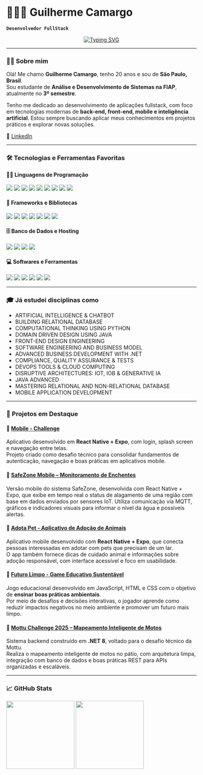 # 👨🏻‍💻 Guilherme Camargo

**`Desenvolvedor FullStack`**

<p align="center">
  <a href="https://github.com/camargoogui">
    <img src="https://readme-typing-svg.demolab.com?font=Fira+Code&size=22&pause=1000&color=F75C7E&center=true&vCenter=true&width=440&lines=Estudante+de+ADS+na+FIAP;Desenvolvedor+Fullstack" alt="Typing SVG" />
  </a>
</p>

---

### 👨‍💻 Sobre mim

Olá! Me chamo **Guilherme Camargo**, tenho 20 anos e sou de **São Paulo, Brasil**.  
Sou estudante de **Análise e Desenvolvimento de Sistemas na FIAP**, atualmente no **3º semestre**.

Tenho me dedicado ao desenvolvimento de aplicações fullstack, com foco em tecnologias modernas de **back-end, front-end, mobile e inteligência artificial**. Estou sempre buscando aplicar meus conhecimentos em projetos práticos e explorar novas soluções.

🔗 [LinkedIn](https://www.linkedin.com/in/guilherme-paes-camargo-903aa0323/)  

---

### 🛠️ Tecnologias e Ferramentas Favoritas

#### 👨‍💻 Linguagens de Programação

<p>
  <img src="https://custom-icon-badges.demolab.com/badge/C%23-68217A.svg?logo=cs2&logoColor=white" />
  <img src="https://img.shields.io/badge/HTML-E34F26.svg?logo=html5&logoColor=white" />
  <img src="https://img.shields.io/badge/CSS-1572B6.svg?logo=css3&logoColor=white" />
  <img src="https://img.shields.io/badge/Java-007396.svg?logo=java&logoColor=white" />
  <img src="https://img.shields.io/badge/JavaScript-F7DF1E.svg?logo=javascript&logoColor=black" />
  <img src="https://img.shields.io/badge/TypeScript-007ACC.svg?logo=typescript&logoColor=white" />
  <img src="https://img.shields.io/badge/Node.js-43853D.svg?logo=node.js&logoColor=white" />
  <img src="https://img.shields.io/badge/Python-14354C.svg?logo=python&logoColor=white" />
  <img src="https://custom-icon-badges.demolab.com/badge/SQL-025E8C.svg?logo=database&logoColor=white" />
</p>

#### 🧰 Frameworks e Bibliotecas

<p>
  <img src="https://img.shields.io/badge/React-20232a.svg?logo=react&logoColor=%2361DAFB" />
  <img src="https://img.shields.io/badge/TailwindCSS-38B2AC.svg?logo=tailwindcss&logoColor=white" />
  <img src="https://img.shields.io/badge/Bootstrap-7952B3.svg?logo=bootstrap&logoColor=white" />
  <img src="https://img.shields.io/badge/Express.js-404d59.svg?logo=express&logoColor=white" />
  <img src="https://img.shields.io/badge/ASP.NET-512BD4.svg?logo=.net&logoColor=white" />
  <img src="https://img.shields.io/badge/Expo-000020.svg?logo=expo&logoColor=white" />
  <img src="https://img.shields.io/badge/IBM%20Watson-00A3E0.svg?logo=ibm&logoColor=white" />
</p>

#### 🗄️ Banco de Dados e Hosting

<p>
  <img src="https://img.shields.io/badge/MongoDB-4ea94b.svg?logo=mongodb&logoColor=white" />
  <img src="https://img.shields.io/badge/Oracle-F00000.svg?logo=oracle&logoColor=white" />
  <img src="https://img.shields.io/badge/Replit-0D101E.svg?logo=Replit&logoColor=white" />
  <img src="https://img.shields.io/badge/Vercel-000000.svg?logo=vercel&logoColor=white" />
</p>

#### 💻 Softwares e Ferramentas

<p>
  <img src="https://img.shields.io/badge/Android%20Studio-008678.svg?logo=android-studio&logoColor=white" />
  <img src="https://img.shields.io/badge/Discord-5865F2.svg?logo=discord&logoColor=white" />
  <img src="https://img.shields.io/badge/Git-F05033.svg?logo=git&logoColor=white" />
  <img src="https://img.shields.io/badge/Jupyter-F37626.svg?logo=Jupyter&logoColor=white" />
  <img src="https://img.shields.io/badge/Postman-FF6C37?logo=postman&logoColor=white" />
  <img src="https://img.shields.io/badge/Visual%20Studio%20Code-0078d7.svg?logo=visual-studio-code&logoColor=white" />
</p>

---

### 🎓 Já estudei disciplinas como

- ARTIFICIAL INTELLIGENCE & CHATBOT  
- BUILDING RELATIONAL DATABASE  
- COMPUTATIONAL THINKING USING PYTHON  
- DOMAIN DRIVEN DESIGN USING JAVA  
- FRONT-END DESIGN ENGINEERING  
- SOFTWARE ENGINEERING AND BUSINESS MODEL  
- ADVANCED BUSINESS DEVELOPMENT WITH .NET  
- COMPLIANCE, QUALITY ASSURANCE & TESTS  
- DEVOPS TOOLS & CLOUD COMPUTING  
- DISRUPTIVE ARCHITECTURES: IOT, IOB & GENERATIVE IA  
- JAVA ADVANCED  
- MASTERING RELATIONAL AND NON-RELATIONAL DATABASE  
- MOBILE APPLICATION DEVELOPMENT

---

### 📌 Projetos em Destaque

#### 📱 [Mobile - Challenge](https://github.com/camargoogui/Mobile---Challenge)  
Aplicativo desenvolvido em **React Native + Expo**, com login, splash screen e navegação entre telas.  
Projeto criado como desafio técnico para consolidar fundamentos de autenticação, navegação e boas práticas em aplicativos mobile.

#### 📱 [SafeZone Mobile – Monitoramento de Enchentes](https://github.com/camargoogui/SafeZone-Mobile)
Versão mobile do sistema SafeZone, desenvolvida com React Native + Expo, que exibe em tempo real o status de alagamento de uma região com base em dados enviados por sensores IoT.
Utiliza comunicação via MQTT, gráficos e indicadores visuais para informar o nível da água e possíveis alertas.

#### 🐾 [Adota Pet - Aplicativo de Adoção de Animais](https://github.com/camargoogui/PETS-MOBILE)
Aplicativo mobile desenvolvido com **React Native + Expo**, que conecta pessoas interessadas em adotar com pets que precisam de um lar.  
O app também fornece dicas de cuidado animal e informações sobre adoção responsável, com interface acessível e foco em usabilidade.

#### 🌱 [Futuro Limpo - Game Educativo Sustentável](https://github.com/camargoogui/futuro-limpo_GS)
Jogo educacional desenvolvido em JavaScript, HTML e CSS com o objetivo de **ensinar boas práticas ambientais**.  
Por meio de desafios e decisões interativas, o jogador aprende como reduzir impactos negativos no meio ambiente e promover um futuro mais limpo.

#### 🛵 [Mottu Challenge 2025 – Mapeamento Inteligente de Motos](https://github.com/camargoogui/mottu-desafio)
Sistema backend construído em **.NET 8**, voltado para o desafio técnico da Mottu.  
Realiza o mapeamento inteligente de motos no pátio, com arquitetura limpa, integração com banco de dados e boas práticas REST para APIs organizadas e escaláveis.

---

### 📈 GitHub Stats

<p align="left">
  <img height="180em" src="https://github-readme-stats.vercel.app/api?username=camargoogui&show_icons=true&theme=radical" />
  <img height="180em" src="https://github-readme-stats.vercel.app/api/top-langs/?username=camargoogui&layout=compact&theme=radical"/>
</p>

